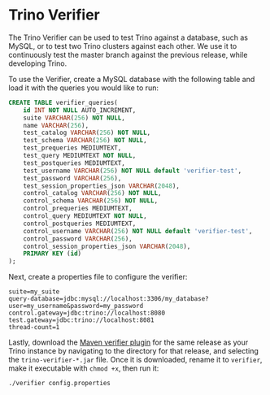 # Trino Verifier

The Trino Verifier can be used to test Trino against a database, such
as MySQL, or to test two Trino clusters against each other. We use it
to continuously test the master branch against the previous release,
while developing Trino.

To use the Verifier, create a MySQL database with the following table
and load it with the queries you would like to run:

```sql
CREATE TABLE verifier_queries(
    id INT NOT NULL AUTO_INCREMENT,
    suite VARCHAR(256) NOT NULL,
    name VARCHAR(256),
    test_catalog VARCHAR(256) NOT NULL,
    test_schema VARCHAR(256) NOT NULL,
    test_prequeries MEDIUMTEXT,
    test_query MEDIUMTEXT NOT NULL,
    test_postqueries MEDIUMTEXT,
    test_username VARCHAR(256) NOT NULL default 'verifier-test',
    test_password VARCHAR(256),
    test_session_properties_json VARCHAR(2048),
    control_catalog VARCHAR(256) NOT NULL,
    control_schema VARCHAR(256) NOT NULL,
    control_prequeries MEDIUMTEXT,
    control_query MEDIUMTEXT NOT NULL,
    control_postqueries MEDIUMTEXT,
    control_username VARCHAR(256) NOT NULL default 'verifier-test',
    control_password VARCHAR(256),
    control_session_properties_json VARCHAR(2048),
    PRIMARY KEY (id)
);
```

Next, create a properties file to configure the verifier:

```
suite=my_suite
query-database=jdbc:mysql://localhost:3306/my_database?user=my_username&password=my_password
control.gateway=jdbc:trino://localhost:8080
test.gateway=jdbc:trino://localhost:8081
thread-count=1
```

Lastly, download the [Maven verifier
plugin](https://repo.maven.apache.org/maven2/io/trino/trino-verifier/) for the
same release as your Trino instance by navigating to the directory for that
release, and selecting the ``trino-verifier-*.jar`` file. Once it is downloaded,
rename it to `verifier`, make it executable with `chmod +x`, then run it:

```
./verifier config.properties
```
